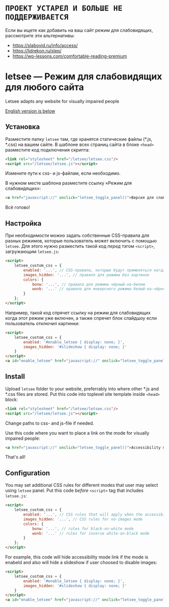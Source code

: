 # `ПРОЕКТ УСТАРЕЛ И БОЛЬШЕ НЕ ПОДДЕРЖИВАЕТСЯ`

Если вы ищете как добавить на ваш сайт режим для слабовидящих, рассмотрите эти альтернативы:

* https://slabovid.ru/info/access/
* https://lidrekon.ru/slep/
* https://wp-lessons.com/comfortable-reading-premium

# letsee — Режим для слабовидящих для любого сайта

Letsee adapts any website for visually impaired people

[English version is below](#install)

## Установка

Разместите папку `letsee` там, где хранятся статические файлы (*.js, *.css) на вашем сайте. В шаблоне всех страниц сайта в блоке `<head>` разместите код подключения скрипта:
```html
<link rel="stylesheet" href="/letsee/letsee.css"/>
<script src="/letsee/letsee.js"></script>
```
Измените пути к css- и js-файлам, если необходимо.

В нужном месте шаблона разместите ссылку «Режим для слабовидящих»:
```html
<a href="javascript://" onclick="letsee_toggle_panel()">Версия для слабовидящих</a>
```

Всё готово!

## Настройка

При необходимости можно задать собственные CSS-правила для разных режимов, которые пользователь может включить с помощью `letsee`. Для этого нужно разместить такой код *перед* тэгом `<script>`, загружающим `letsee.js`:
```html
<script>
    letsee_custom_css = {
        enabled: '...', // CSS-правила, которые будут применяться когда включен режим для слабовидящих
        images_hidden: '...', // правила для режима без картинок
        colors: {
            bonw: '...', // правила для режима чёрный-на-белом
            wonb: '...' // правила для инверсного режима белый-на-чёрном
        }
    };
</script>
```

Например, такой код спрячет ссылку на режим для слабовидящих когда этот режим уже включен, а также спрячет блок слайдшоу если пользователь отключил картинки:
```html
<script>
    letsee_custom_css = {
        enabled: '#enable_letsee { display: none; }',
        images_hidden: '#slideshow { display: none; }'
    }
</script>
<a id="enable_letsee" href="javascript://" onclick="letsee_toggle_panel()">Версия для слабовидящих</a>
```


## Install

Upload `letsee` folder to your website, preferrably into where other *.js and *.css files are stored. Put this code into toplevel site template inside `<head>` block:
```html
<link rel="stylesheet" href="/letsee/letsee.css"/>
<script src="/letsee/letsee.js"></script>
```
Change paths to css- and js-file if needed.

Use this code where you want to place a link on the mode for visually impaired people:
```html
<a href="javascript://" onclick="letsee_toggle_panel()">Accessibility mode</a>
```

That's all!

## Configuration

You may set additional CSS rules for different modes that user may select using `letsee` panel. Put this code *before* `<script>` tag that includes `letsee.js`:
```html
<script>
    letsee_custom_css = {
        enabled: '...', // CSS rules that will apply when the accessibility mode is enabled
        images_hidden: '...', // CSS rules for no-images mode
        colors: {
            bonw: '...', // rules for black-on-white mode
            wonb: '...' // rules for inverse white-on-black mode
        }
    };
</script>
```

For example, this code will hide accessibility mode link if the mode is enabeld and also will hide a slideshow if user choosed to disable images:
```html
<script>
    letsee_custom_css = {
        enabled: '#enable_letsee { display: none; }',
        images_hidden: '#slideshow { display: none; }'
    }
</script>
<a id="enable_letsee" href="javascript://" onclick="letsee_toggle_panel()">Accessibility mode</a>
```
